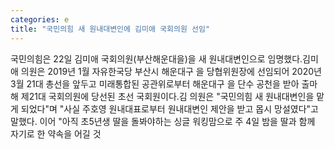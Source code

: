 ```yaml
---
categories: e
title: "국민의힘 새 원내대변인에 김미애 국회의원 선임"
---
```

국민의힘은 22일 김미애 국회의원(부산해운대을)을 새 원내대변인으로 임명했다.김미애 의원은 2019년 1월 자유한국당 부산시 해운대구 을 당협위원장에 선임되어 2020년 3월 21대 총선을 앞두고 미래통합된 공관위로부터 해운대구 을 단수 공천을 받아 출마해 제21대 국회의원에 당선된 초선 국회원이다.김 의원은 "국민의힘 새 원내대변인을 맡게 되었다"며 "사실 주호영 원내대표로부터 원내대변인 제안을 받고 몹시 망설였다"고 말했다. 이어 "아직 초5년생 딸을 돌봐야하는 싱글 워킹맘으로 주 4일 밤을 딸과 함께 자기로 한 약속을 어길 것